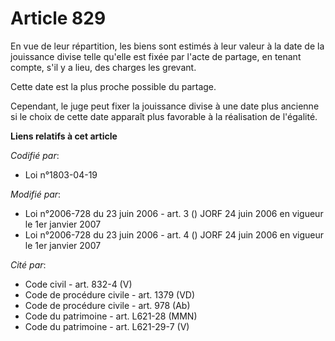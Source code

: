 # Article 829

En vue de leur répartition, les biens sont estimés à leur valeur à la date de la jouissance divise telle qu'elle est fixée
par l'acte de partage, en tenant compte, s'il y a lieu, des charges les grevant.

Cette date est la plus proche possible du partage.

Cependant, le juge peut fixer la jouissance divise à une date plus ancienne si le choix de cette date apparaît plus favorable
à la réalisation de l'égalité.

**Liens relatifs à cet article**

_Codifié par_:

  - Loi n°1803-04-19

_Modifié par_:

  - Loi n°2006-728 du 23 juin 2006 - art. 3 () JORF 24 juin 2006 en vigueur le 1er janvier 2007
  - Loi n°2006-728 du 23 juin 2006 - art. 4 () JORF 24 juin 2006 en vigueur le 1er janvier 2007

_Cité par_:

  - Code civil - art. 832-4 (V)
  - Code de procédure civile - art. 1379 (VD)
  - Code de procédure civile - art. 978 (Ab)
  - Code du patrimoine - art. L621-28 (MMN)
  - Code du patrimoine - art. L621-29-7 (V)
